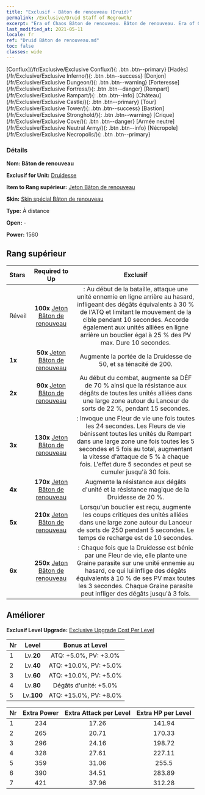 ```yaml
---
title: "Exclusif - Bâton de renouveau (Druid)"
permalink: /Exclusive/Druid Staff of Regrowth/
excerpt: "Era of Chaos Bâton de renouveau. Bâton de renouveau. Era of Chaos Exclusif Bâton de renouveau. Druidesse Exclusif."
last_modified_at: 2021-05-11
locale: fr
ref: "Druid Bâton de renouveau.md"
toc: false
classes: wide
---
```

 [Conflux](/fr/Exclusive/Exclusive Conflux/){: .btn .btn--primary} [Hadès](/fr/Exclusive/Exclusive Inferno/){: .btn .btn--success} [Donjon](/fr/Exclusive/Exclusive Dungeon/){: .btn .btn--warning} [Forteresse](/fr/Exclusive/Exclusive Fortress/){: .btn .btn--danger} [Rempart](/fr/Exclusive/Exclusive Rampart/){: .btn .btn--info} [Château](/fr/Exclusive/Exclusive Castle/){: .btn .btn--primary} [Tour](/fr/Exclusive/Exclusive Tower/){: .btn .btn--success} [Bastion](/fr/Exclusive/Exclusive Stronghold/){: .btn .btn--warning} [Crique](/fr/Exclusive/Exclusive Cove/){: .btn .btn--danger} [Armée neutre](/fr/Exclusive/Exclusive Neutral Army/){: .btn .btn--info} [Nécropole](/fr/Exclusive/Exclusive Necropolis/){: .btn .btn--primary} 

### Détails
 **Nom: Bâton de renouveau** 

 **Exclusif for Unit:** [Druidesse](/fr/units/Druid/) 

 **Item to Rang supérieur:** [Jeton Bâton de renouveau](/ItemsFR/con_977/)

 **Skin:** [Skin spécial Bâton de renouveau](/ItemsFR/con_645/)

 **Type:** À distance

 **Open:** -

 **Power:** 1560

## Rang supérieur

  |     Stars    |  Required to Up | Exclusif |
  |:-------------|:---------------:|:---------------:|
  |  Réveil  | **100x** [Jeton Bâton de renouveau](/ItemsFR/con_977/) | <Fouet de liane> : Au début de la bataille, attaque une unité ennemie en ligne arrière au hasard, infligeant des dégâts équivalents à 30 % de l'ATQ et limitant le mouvement de la cible pendant 10 secondes. Accorde également aux unités alliées en ligne arrière un bouclier égal à 25 % des PV max. Dure 10 secondes. |
  | **1x** <i class="fas fa-star"/> | **50x** [Jeton Bâton de renouveau](/ItemsFR/con_977/) | Augmente la portée de la Druidesse de 50, et sa ténacité de 200. |
  | **2x** <i class="fas fa-star"/> | **90x** [Jeton Bâton de renouveau](/ItemsFR/con_977/) | Au début du combat, augmente sa DÉF de 70 % ainsi que la résistance aux dégâts de toutes les unités alliées dans une large zone autour du Lanceur de sorts de 22 %, pendant 15 secondes. |
  | **3x** <i class="fas fa-star"/> | **130x** [Jeton Bâton de renouveau](/ItemsFR/con_977/) | <Fleur de vie> : Invoque une Fleur de vie une fois toutes les 24 secondes. Les Fleurs de vie bénissent toutes les unités du Rempart dans une large zone une fois toutes les 5 secondes et 5 fois au total, augmentant la vitesse d'attaque de 5 % à chaque fois. L'effet dure 5 secondes et peut se cumuler jusqu'à 30 fois. |
  | **4x** <i class="fas fa-star"/> | **170x** [Jeton Bâton de renouveau](/ItemsFR/con_977/) | Augmente la résistance aux dégâts d'unité et la résistance magique de la Druidesse de 20 %. |
  | **5x** <i class="fas fa-star"/> | **210x** [Jeton Bâton de renouveau](/ItemsFR/con_977/) | Lorsqu'un bouclier est reçu, augmente les coups critiques des unités alliées dans une large zone autour du Lanceur de sorts de 250 pendant 5 secondes. Le temps de recharge est de 10 secondes. |
  | **6x** <i class="fas fa-star"/> | **250x** [Jeton Bâton de renouveau](/ItemsFR/con_977/) | <Graine parasite> : Chaque fois que la Druidesse est bénie par une Fleur de vie, elle plante une Graine parasite sur une unité ennemie au hasard, ce qui lui inflige des dégâts équivalents à 10 % de ses PV max toutes les 3 secondes. Chaque Graine parasite peut infliger des dégâts jusqu'à 3 fois. |


## Améliorer
 **Exclusif Level Upgrade:** [Exclusive Upgrade Cost Per Level](/Exclusive/ExclusiveUpgradeCostPerLevel/)

  |  Nr  |   Level  | Bonus at Level |
  |:-----|:--------:|:--------------:|
  | 1 | Lv.**20** | ATQ: +5.0%, PV: +3.0% |
  | 2 | Lv.**40** | ATQ: +10.0%, PV: +5.0% |
  | 3 | Lv.**60** | ATQ: +10.0%, PV: +5.0% |
  | 4 | Lv.**80** | Dégâts d'unité: +5.0% |
  | 5 | Lv.**100** | ATQ: +15.0%, PV: +8.0% |


  |  Nr  |  Extra Power | Extra Attack per Level | Extra HP per Level |
  |:-----|:--------:|:--------:|:--------:|
  | 1 | 234 | 17.26 | 141.94 |
  | 2 | 265 | 20.71 | 170.33 |
  | 3 | 296 | 24.16 | 198.72 |
  | 4 | 328 | 27.61 | 227.11 |
  | 5 | 359 | 31.06 | 255.5 |
  | 6 | 390 | 34.51 | 283.89 |
  | 7 | 421 | 37.96 | 312.28 |



